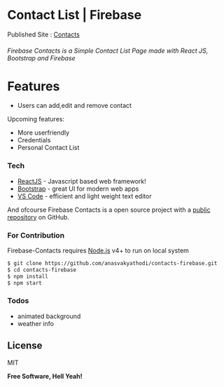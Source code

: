 # Contact List | Firebase
Published Site : [Contacts](https://anasvakyathodi.me/contacts-firebase/)
###### Firebase Contacts is a Simple Contact List Page made with React JS, Bootstrap and Firebase
#
# Features

  - Users can add,edit and remove contact

Upcoming features:
   - More userfriendly
   - Credentials
   - Personal Contact List

### Tech

* [ReactJS](https://reactjs.org/) - Javascript based web framework!
* [Bootstrap](https://getbootstrap.com) - great UI  for modern web apps
 * [VS Code](https://code.visualstudio.com/) -  efficient and light weight text editor

And ofcourse Firebase Contacts is a open source project with a [public repository](https://github.com/anasvakyathodi/contacts-firebase)
 on GitHub.

### For Contribution

Firebase-Contacts requires [Node.js](https://nodejs.org/) v4+ to run on local system

```sh
$ git clone https://github.com/anasvakyathodi/contacts-firebase.git
$ cd contacts-firebase
$ npm install
$ npm start
```

### Todos

 - animated background
 - weather info

License
----
MIT


**Free Software, Hell Yeah!**

   [git-repo-url]: <https://github.com/anasvakyathodi/contacts-firebase>
   [node.js]: <http://nodejs.org>
 
